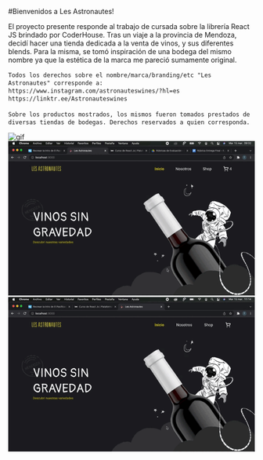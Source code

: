 
#Bienvenidos a Les Astronautes!

El proyecto presente responde al trabajo de cursada sobre la librería React JS brindado por CoderHouse.
    Tras un viaje a la provincia de Mendoza, decidí hacer una tienda dedicada a la venta de vinos, y sus diferentes blends. 
    Para la misma, se tomó inspiración de una bodega del mismo nombre ya que la estética de la marca me pareció sumamente original.

    Todos los derechos sobre el nombre/marca/branding/etc "Les Astronautes" corresponde a:
    https://www.instagram.com/astronauteswines/?hl=es
    https://linktr.ee/Astronauteswines

    Sobre los productos mostrados, los mismos fueron tomados prestados de diversas tiendas de bodegas. Derechos reservados a quien corresponda.



![gif](public/gif-muestra1.gif)
![gif](public/gif-muestra2.gif)
![gif](public/gif-muestra3.gif)